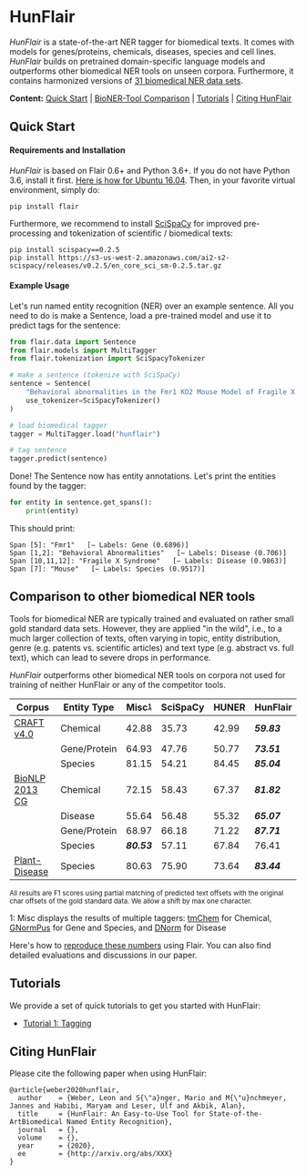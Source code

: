 # HunFlair

<i>HunFlair</i> is a state-of-the-art NER tagger for biomedical texts. It comes with 
models for genes/proteins, chemicals, diseases, species and cell lines. <i>HunFlair</i> 
builds on pretrained domain-specific language models and outperforms other biomedical 
NER tools on unseen corpora. Furthermore, it contains harmonized versions of [31 biomedical 
NER data sets](HUNFLAIR_CORPORA.md).

<b>Content:</b> 
[Quick Start](#quick-start) | 
[BioNER-Tool Comparison](#comparison-to-other-biomedical-ner-tools) |
[Tutorials](#tutorials) | 
[Citing HunFlair](#citing-hunflair) 

## Quick Start

#### Requirements and Installation
<i>HunFlair</i> is based on Flair 0.6+ and Python 3.6+. 
If you do not have Python 3.6, install it first. [Here is how for Ubuntu 16.04](https://vsupalov.com/developing-with-python3-6-on-ubuntu-16-04/).
Then, in your favorite virtual environment, simply do:
```
pip install flair
```
Furthermore, we recommend to install [SciSpaCy](https://allenai.github.io/scispacy/) for improved pre-processing 
and tokenization of scientific / biomedical texts:
 ```
pip install scispacy==0.2.5
pip install https://s3-us-west-2.amazonaws.com/ai2-s2-scispacy/releases/v0.2.5/en_core_sci_sm-0.2.5.tar.gz
```
 
#### Example Usage
Let's run named entity recognition (NER) over an example sentence. All you need to do is 
make a Sentence, load a pre-trained model and use it to predict tags for the sentence:
```python
from flair.data import Sentence
from flair.models import MultiTagger
from flair.tokenization import SciSpacyTokenizer

# make a sentence (tokenize with SciSpaCy)
sentence = Sentence(
    "Behavioral abnormalities in the Fmr1 KO2 Mouse Model of Fragile X Syndrome",
    use_tokenizer=SciSpacyTokenizer()
)

# load biomedical tagger
tagger = MultiTagger.load("hunflair")

# tag sentence
tagger.predict(sentence)
```
Done! The Sentence now has entity annotations. Let's print the entities found by the tagger:
```python
for entity in sentence.get_spans():
    print(entity)
```
This should print:
~~~
Span [5]: "Fmr1"   [− Labels: Gene (0.6896)]
Span [1,2]: "Behavioral Abnormalities"   [− Labels: Disease (0.706)]
Span [10,11,12]: "Fragile X Syndrome"   [− Labels: Disease (0.9863)]
Span [7]: "Mouse"   [− Labels: Species (0.9517)]
~~~

## Comparison to other biomedical NER tools
Tools for biomedical NER are typically trained and evaluated on rather small gold standard data sets. 
However, they are applied "in the wild", i.e., to a much larger collection of texts, often varying in 
topic, entity distribution, genre (e.g. patents vs. scientific articles) and text type (e.g. abstract 
vs. full text), which can lead to severe drops in performance.

<i>HunFlair</i> outperforms other biomedical NER tools on corpora not used for training of neither HunFlair
or any of the competitor tools.

| Corpus         | Entity Type  | Misc<sup><sub>[1](#f1)</sub></sup>   | SciSpaCy | HUNER | HunFlair | 
| ---            | ---          | ---    | ---   | ---  | ---         |
| [CRAFT v4.0](https://github.com/UCDenver-ccp/CRAFT)     | Chemical     | 42.88 | 35.73 | 42.99 | *__59.83__* |
|                | Gene/Protein | 64.93 | 47.76 | 50.77 | *__73.51__* |
|                | Species      | 81.15 | 54.21 | 84.45 | *__85.04__* |
| [BioNLP 2013 CG](https://www.aclweb.org/anthology/W13-2008/) | Chemical     | 72.15 | 58.43 | 67.37 | *__81.82__* |
|                | Disease      | 55.64 | 56.48 | 55.32 | *__65.07__* |
|                | Gene/Protein | 68.97 | 66.18 | 71.22 | *__87.71__* |
|                | Species      | *__80.53__* | 57.11 | 67.84 | 76.41 |
| [Plant-Disease](http://gcancer.org/pdr/)  | Species      | 80.63 | 75.90 | 73.64 | *__83.44__*  |

<sub>All results are F1 scores using partial matching of predicted text offsets with the original char offsets 
of the gold standard data. We allow a shift by max one character.</sub>

<a name="f1">1</a>:  Misc displays the results of multiple taggers: 
[tmChem](https://www.ncbi.nlm.nih.gov/research/bionlp/Tools/tmchem/) for Chemical, 
[GNormPus](https://www.ncbi.nlm.nih.gov/research/bionlp/Tools/gnormplus/) for Gene and Species, and 
[DNorm](https://www.ncbi.nlm.nih.gov/CBBresearch/Lu/Demo/tmTools/DNorm.html) for Disease

Here's how to [reproduce these numbers](XXX) using Flair. You can also find detailed evaluations and discussions in our paper.

## Tutorials
We provide a set of quick tutorials to get you started with HunFlair:
* [Tutorial 1: Tagging](HUNFLAIR_TUTORIAL_1_TAGGING.md)

## Citing HunFlair
Please cite the following paper when using HunFlair:
~~~
@article{weber2020hunflair,
  author    = {Weber, Leon and S{\"a}nger, Mario and M{\"u}nchmeyer, Jannes and Habibi, Maryam and Leser, Ulf and Akbik, Alan},
  title     = {HunFlair: An Easy-to-Use Tool for State-of-the-ArtBiomedical Named Entity Recognition},
  journal   = {},
  volume    = {},
  year      = {2020},
  ee        = {http://arxiv.org/abs/XXX}
}
~~~
